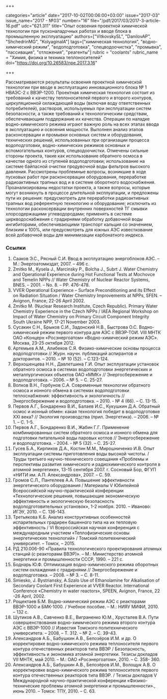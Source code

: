 +++

categories="article"
date="2017-10-02T00:06:00+03:00"
issue="2017-03"
issue_name="2017 - №03"
number="16"
file="/pdf/2017/03/2017-3-article-16.pdf"
udc="621.311"
title="Опыт освоения проектной химической технологии при пусконаладочных работах и вводе блока в промышленную эксплуатацию"
authors=["VitkovskySL", "DanilovAP", "ShchedrinMG", "KolyaginaIA"]
tags=["химическая технология", "водно-химический режим", "водоподготовка", "спецводоочистка", "промывка", "пассивация", "отложения", "реагенты"]
rubric = "coolants"
rubric_name = "Химия, физика и техника теплоносителей"
doi="https://doi.org/10.26583/npe.2017.3.16"

+++

Рассматриваются результаты освоения проектной химической технологии при вводе в эксплуатацию инновационного блока № 1 НВАЭС-2 с ВВЭР-1200. Проектная химическая технология состоит из требований к качеству теплоносителей первого и второго контуров, циркуляционной охлаждающей воды (включая воду ответственных потребителей), растворов, используемых при эксплуатации систем безопасности, а также требований к технологическим средствам, обеспечивающим поддержание их качества. Операции по наладке водно-химического режима играют важную роль на всех этапах ввода в эксплуатацию и освоения мощности. Выполнен анализ этапов расконсервации и промывки основных систем и оборудования, технических решений, использованных при организации процесса водоподготовки, водно-химических режимов основных и вспомогательных контуров, спецводоочистки. Отмечены сильные стороны проекта, такие как использование обратного осмоса в качестве одного из ступеней водоподготовки; использование на системе байпасной очистки продувочной воды фильтров высокого давления. Рассмотрены проблемные вопросы, возникшие в ходе пусковых работ при расконсервации оборудования, переработке радиоактивных трапных вод и в системе оборотного водоснабжения. Проанализированы недостатки проекта, а также вопросы, которые могут возникнуть в процессе длительной эксплуатации, и предложены пути их решения: предусмотреть для переработки радиоактивных трапных вод референтную технологию и оборудование; исключить из технологии расконсервации внутренних поверхностей ТГ смывки хлорсодержащими углеводородами; применять в системе циркводоснабжения с градирнями обработку добавочной воды ингибиторами, обеспечивающими транспорт кальция со значением, близким к 100%, или предусмотреть для южных АЭС известкование всей добавочной воды для минимизации карбонатного индекса.

### Ссылки

1. Сааков Э.С., Рясный С.И. Ввод в эксплуатацию энергоблоков АЭС. – М.: Энергоатомиздат, 2007. – 496 с.
2. Zmitko M., Kysela J., Marcinsky P., Bolcha J., Subrt J. Water Chemistry and Operational Experience during Hot Functional Tests at Mochovce and Temelin NPPs // Water Chemistry of Nuclear Reactor Systems, BNES. – 2001. – No. 8. – PP. 476-478.
3. VVER Operational Experience – Surface Preconditioning and its Effect on Radiation Situation / Water Chemistry Improvements at NPPs, SFEN. – Avignon, France, 22-26 April 2002.
4. Zmitko M. (Nuclear Research Institute, Czech Republic). Primary Water Chemistry Experience in the Czech NPPs / IAEA Regional Workshop on Impact of Water Chemistry on Primary Circuit Component Integrity South Ukraine NPP, 17-21 November 2003.
5. Сусакин С.Н., Брыков С.И., Задонский Н.В., Быстрова О.С. Водно-химический режим первого контура для АЭС с ВВЭР-ТОИ. VIII МНТК ОАО «Концерн «Росэнергоатом» «Водно-химический режим АЭС». Москва, 23-25 октября 2012.
6. Артемьев А.М., Алибеков С.Я. Физико-химические основы процесса водоподготовки // Журн. научн. публикаций аспирантов и докторантов. – 2010. – № 10 (52). – С.123-124.
7. Верхошенцева Н.Н., Давлетшина Г.И. Опыт эксплуатации установок обратного осмоса в системах водоподготовки энергетических и металлургических объектов ОАО «ММК» // Энергосбережение и водоподготовка. – 2006. – № 5. – С. 25-27.
8. Волков В.Н., Горбунов С.А. Современные технологии обратного осмоса и ионного обмена в системах водоподготовки теплоснабжения: эффективность и экологичность // Энергосбережение и водоподготовка. – 2010. - № 4 (66). – С. 13-15.
9. Первов А.Г., Бондаренко В.И., Балаев И.С., Кукушкин Д.А. Обратный осмос и ионный обмен: какая технология победит в водоподготовке XXI века? // Экология производства (прил. Энергетика). – 2006. – № 1. – С. 1-5.
10. Первов А.Г., Бондаренко В.И., Жабин Г.Г. Применение комбинированных систем обратного осмоса и ионного обмена для подготовки питательной воды паровых котлов // Энергосбережение и водоподготовка. - 2004. - № 5 (32). – С. 25-27.
11. Гусев Б.А., Кирпиков Д.А., Костин М.М., Мирошниченко И.В. Опыт эксплуатации системы приготовления воды высокой чистоты. / Труды третьего научно-технического совещания «Проблемы и перспективы развития химического и радиохимического контроля в атомной энергетике», 13-15 сентября 2007. г. Сосновый Бор, ФГУП «НИТИ им. А.П. Александрова», 2007. – С. 59.
12. Громов С.Л., Пантелеев А.А. Повышение эффективности энергетического оборудования / Материалы V Юбилейной Всероссийской научно-практической конференции «Технологические решения, повышающие экономическую эффективность и экологическую безопасность водоподготовительных установок», 1-2 ноября. 2010. – Иваново: ИГЭУ, 2010. – С. 136-143.
13. Третьякова К.Б. Анализ конструктивных особенностей испарительных градирен башенного типа на их тепловую эффективность / VI Всероссийская научная конференция с международным участием «Теплофизические основы энергетических технологий» / Томский политехнический университет. – Томск, – 2015.
14. РД 210.006-90 «Правила технологического проектирования атомных станций (с реакторами ВВЭР)». – М.: Министерство атомной энергетики и промышленности СССР, 1990. – 221 с.
15. Боднарь Ю.Ф. Оптимизация водно-химического режима оборотных систем охлаждения с градирнями // Энергосбережение и водоподготовка. – 2008. – № 3. – С. 8-11.
16. Smiesko, J. Bystriansky, A.Szalo Use of Ethanolamine for Alkalisation of Secondary Coolant First Experience at VVER Reactor. International Conference «Chemistry in water reactors», SPEEN, Avignon, France, 22 -26 April, 2002.
17. Рощектаев Б.М. Водно-химический режим АЭС с реакторами ВВЭР-1000 и БМК-1000. / Учебное пособие. – М.: НИЯУ МИФИ, 2010. – 132 с.
18. Шутиков А.В., Савченко В.Е., Виграненко Ю.М., Хрусталев В.А. Пути совершенствования водно-химмческого режима второго контура АЭС с ВВЭР-1000 // Известия Томского политехнического университета. – 2008, – Т. 312. – № 2. – С. 39-43.
19. Александров А.Б., Бабушкин А.В., Белозёров И.М. и др. О корректировке водно-химического режима теплоносителя первого контура отечественных реакторов типа ВВЭР / Безопасность, эффективность и экономика атомной энергетики. Тезисы докладов VII МНТК, май 2010. – М.: ОАО «Росэнергоатом», 2010. – С. 358- 360.
20. Александров А.Б., Бабушкин А.В., Белозёров И.М., Волощук А.В. О корректировке водно-химического режима теплоносителя первого контура отечественных реакторов типа ВВЭР. / Тезисы докладов V Международной научно-практической конференции «Физико-технические проблемы атомной энергетики и промышленности»., июнь 2010. – Томск: ТПУ, 2010. – С. 63.
